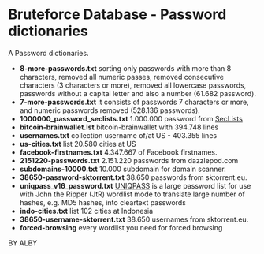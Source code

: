 # Bruteforce Database - Password dictionaries

A Password dictionaries. 

* **8-more-passwords.txt** sorting only passwords with more than 8 characters, removed all numeric passes, removed consecutive characters (3 characters or more), removed all lowercase passwords, passwords without a capital letter and also a number (61.682 password).
* **7-more-passwords.txt** it consists of passwords 7 characters or more, and numeric passwords removed (528.136 passwords).
* **1000000_password_seclists.txt** 1.000.000 password from <a href="https://github.com/danielmiessler/SecLists">SecLists</a>
* **bitcoin-brainwallet.lst** bitcoin-brainwallet with 394.748 lines
* **usernames.txt** collection username of/at US - 403.355 lines
* **us-cities.txt** list 20.580 cities at US
* **facebook-firstnames.txt** 4.347.667 of Facebook firstnames.
* **2151220-passwords.txt** 2.151.220 passwords from dazzlepod.com
* **subdomains-10000.txt** 10.000 subdomain for domain scanner.
* **38650-password-sktorrent.txt** 38.650 passwords from sktorrent.eu.
* **uniqpass_v16_password.txt** [UNIQPASS](http://dazzlepod.com/uniqpass/) is a large password list for use with John the Ripper (JtR) wordlist mode to translate large number of hashes, e.g. MD5 hashes, into cleartext passwords
* **indo-cities.txt** list 102 cities at Indonesia
* **38650-username-sktorrent.txt** 38.650 usernames from sktorrent.eu.
* **forced-browsing** every wordlist you need for forced browsing


BY ALBY

